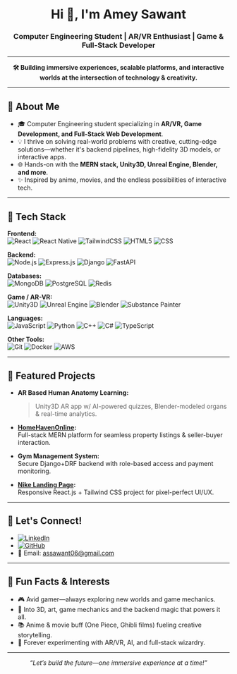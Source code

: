 <!-- GitHub Profile README -->

<h1 align="center">Hi 👋, I'm Amey Sawant</h1>
<h3 align="center">Computer Engineering Student | AR/VR Enthusiast | Game & Full-Stack Developer</h3>

---

<p align="center">
  <b>
    🛠️ Building immersive experiences, scalable platforms, and interactive worlds at the intersection of technology & creativity.
  </b>
</p>

---

## 🚀 About Me

- 🎓 Computer Engineering student specializing in **AR/VR, Game Development, and Full-Stack Web Development**.
- 💡 I thrive on solving real-world problems with creative, cutting-edge solutions—whether it's backend pipelines, high-fidelity 3D models, or interactive apps.
- 🌐 Hands-on with the **MERN stack, Unity3D, Unreal Engine, Blender, and more**.
- ✨ Inspired by anime, movies, and the endless possibilities of interactive tech.

---

## 🧰 Tech Stack

**Frontend:**  
![React](https://img.shields.io/badge/-React-61DAFB?logo=react&logoColor=black) 
![React Native](https://img.shields.io/badge/-React%20Native-61DAFB?logo=react&logoColor=black)
![TailwindCSS](https://img.shields.io/badge/-TailwindCSS-38B2AC?logo=tailwind-css)
![HTML5](https://img.shields.io/badge/-HTML5-E34F26?logo=html5&logoColor=white)
![CSS](https://img.shields.io/badge/-CSS3-1572B6?logo=css3&logoColor=white)

**Backend:**  
![Node.js](https://img.shields.io/badge/-Node.js-339933?logo=node.js&logoColor=white)
![Express.js](https://img.shields.io/badge/-Express.js-000000?logo=express&logoColor=white)
![Django](https://img.shields.io/badge/-Django-092E20?logo=django&logoColor=white)
![FastAPI](https://img.shields.io/badge/-FastAPI-009688?logo=fastapi&logoColor=white)

**Databases:**  
![MongoDB](https://img.shields.io/badge/-MongoDB-47A248?logo=mongodb&logoColor=white)
![PostgreSQL](https://img.shields.io/badge/-PostgreSQL-336791?logo=postgresql&logoColor=white)
![Redis](https://img.shields.io/badge/-Redis-DC382D?logo=redis&logoColor=white)

**Game / AR-VR:**  
![Unity3D](https://img.shields.io/badge/-Unity-222C37?logo=unity&logoColor=white)
![Unreal Engine](https://img.shields.io/badge/-Unreal%20Engine-313131?logo=unrealengine&logoColor=white)
![Blender](https://img.shields.io/badge/-Blender-F5792A?logo=blender&logoColor=white)
![Substance Painter](https://img.shields.io/badge/-Substance%20Painter-FF6A00?logo=adobe&logoColor=white)

**Languages:**  
![JavaScript](https://img.shields.io/badge/-JavaScript-F7DF1E?logo=javascript&logoColor=black)
![Python](https://img.shields.io/badge/-Python-3776AB?logo=python&logoColor=white)
![C++](https://img.shields.io/badge/-C++-00599C?logo=c%2b%2b&logoColor=white)
![C#](https://img.shields.io/badge/-C%23-239120?logo=c-sharp&logoColor=white)
![TypeScript](https://img.shields.io/badge/-TypeScript-3178C6?logo=typescript&logoColor=white)

**Other Tools:**  
![Git](https://img.shields.io/badge/-Git-F05032?logo=git&logoColor=white)
![Docker](https://img.shields.io/badge/-Docker-2496ED?logo=docker&logoColor=white)
![AWS](https://img.shields.io/badge/-AWS-232F3E?logo=amazon-aws&logoColor=white)

---

## 🌟 Featured Projects

- **AR Based Human Anatomy Learning:**
  > Unity3D AR app w/ AI-powered quizzes, Blender-modeled organs & real-time analytics.

- **[HomeHavenOnline](https://github.com/amey1355/HomeHavenOnline):**  
  Full-stack MERN platform for seamless property listings & seller-buyer interaction.

- **Gym Management System:**  
  Secure Django+DRF backend with role-based access and payment monitoring.

- **[Nike Landing Page](https://github.com/amey1355/nike-landing-page):**  
  Responsive React.js + Tailwind CSS project for pixel-perfect UI/UX.

---

## 💬 Let's Connect!

- [![LinkedIn](https://img.shields.io/badge/-LinkedIn-0077B5?logo=linkedin&logoColor=white)](https://linkedin.com/in/ameysawant1355)
- [![GitHub](https://img.shields.io/badge/-GitHub-181717?logo=github&logoColor=white)](https://github.com/amey1355)
- 📧 Email: [assawant06@gmail.com](mailto:assawant06@gmail.com)

---

## 🎲 Fun Facts & Interests

- 🎮 Avid gamer—always exploring new worlds and game mechanics.
- 🎨 Into 3D, art, game mechanics and the backend magic that powers it all.
- 📚 Anime & movie buff (One Piece, Ghibli films) fueling creative storytelling.
- 🚀 Forever experimenting with AR/VR, AI, and full-stack wizardry.

---

<p align="center">
  <i>“Let’s build the future—one immersive experience at a time!”</i>
</p>
